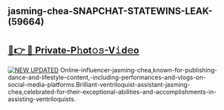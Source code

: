 ## jasming-chea-SNAPCHAT-STATEWINS-LEAK-(59664)


# <h2><a href="https://mediaupload.pro?-20M">🔗👉 🔴 Private-P𝚑ot𝚘𝚜-V𝚒d𝚎o</a></h2>

[![NEW UPDATED](https://i.imgur.com/0qMVB7G.gif)](https://mediaupload.pro?-20M)
Online-influencer-jasming-chea,known-for-publishing-dance-and-lifestyle-content,-including-performances-and-vlogs-on-social-media-platforms.Brilliant-ventriloquist-assistant-jasming-chea,celebrated-for-their-exceptional-abilities-and-accomplishments-in-assisting-ventriloquists.  